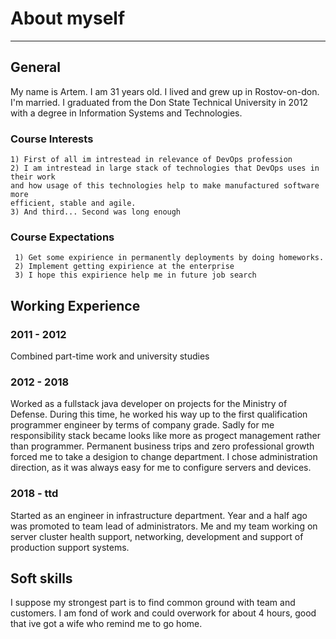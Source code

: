 # About myself
****
## General

My name is Artem. I am 31 years old. I lived and grew up in Rostov-on-don. I'm married. I graduated from the Don State
Technical University in 2012 with a degree in Information Systems and Technologies.

### Course Interests

````
1) First of all im intrestead in relevance of DevOps profession
2) I am intrestead in large stack of technologies that DevOps uses in their work 
and how usage of this technologies help to make manufactured software more 
efficient, stable and agile.
3) And third... Second was long enough
````

### Course Expectations

````
 1) Get some expirience in permanently deployments by doing homeworks. 
 2) Implement getting expirience at the enterprise
 3) I hope this expirience help me in future job search
````

## Working Experience

### 2011 - 2012

Combined part-time work and university studies

### 2012 - 2018

Worked as a fullstack java developer on projects for the Ministry of Defense. During this time, he worked his way up to
the first qualification programmer engineer by terms of company grade. Sadly for me responsibility stack became looks
like more as progect management rather than programmer. Permanent business trips and zero professional growth forced me
to take a desigion to change department. I chose administration direction, as it was always easy for me to configure
servers and devices.

### 2018 - ttd

Started as an engineer in infrastructure department. Year and a half ago was promoted to team lead of administrators. Me
and my team working on server cluster health support, networking, development and support of production support systems.

## Soft skills

I suppose my strongest part is to find common ground with team and customers. I am fond of work and could overwork for
about 4 hours, good that ive got a wife who remind me to go home. 





